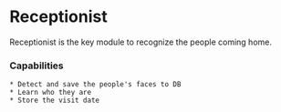 # Receptionist
Receptionist is the key module to recognize the people coming home. 
### Capabilities
	* Detect and save the people's faces to DB
	* Learn who they are
	* Store the visit date